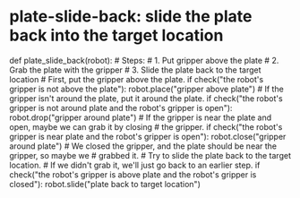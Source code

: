 # plate-slide-back: slide the plate back into the target location
def plate_slide_back(robot):
    # Steps:
    #  1. Put gripper above the plate
    #  2. Grab the plate with the gripper
    #  3. Slide the plate back to the target location
    # First, put the gripper above the plate.
    if check("the robot's gripper is not above the plate"):
        robot.place("gripper above plate")
    # If the gripper isn't around the plate, put it around the plate.
    if check("the robot's gripper is not around plate and the robot's gripper is open"):
        robot.drop("gripper around plate")
    # If the gripper is near the plate and open, maybe we can grab it by closing
    # the gripper.
    if check("the robot's gripper is near plate and the robot's gripper is open"):
        robot.close("gripper around plate")
    # We closed the gripper, and the plate should be near the gripper, so maybe we
    # grabbed it.
    # Try to slide the plate back to the target location.
    # If we didn't grab it, we'll just go back to an earlier step.
    if check("the robot's gripper is above plate and the robot's gripper is closed"):
        robot.slide("plate back to target location")